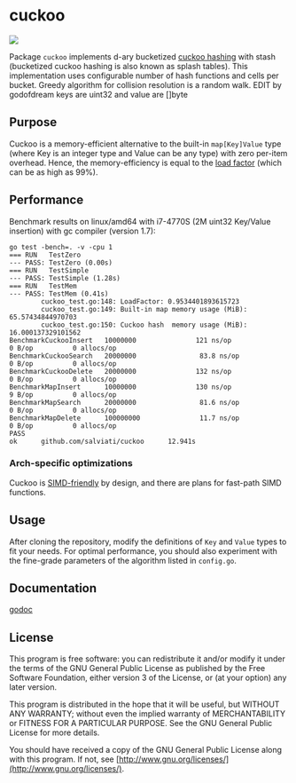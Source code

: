# cuckoo
<img src="http://upload.wikimedia.org/wikipedia/commons/thumb/1/16/NeomorphusSalviniSmit.jpg/220px-NeomorphusSalviniSmit.jpg"></img>

Package `cuckoo` implements d-ary bucketized [cuckoo hashing](http://en.wikipedia.org/wiki/Cuckoo_hashing) with stash (bucketized cuckoo hashing is also known as splash tables).
This implementation uses configurable number of hash functions and cells per bucket.
Greedy algorithm for collision resolution is a random walk. EDIT by godofdream keys are uint32 and value are []byte

## Purpose
Cuckoo is a memory-efficient alternative to the built-in `map[Key]Value` type (where Key is an integer type and Value can be any type) with zero per-item overhead.
Hence, the memory-efficiency is equal to the [load factor](http://en.wikipedia.org/wiki/Hash_table#Key_statistics) (which can be as high as 99%).

## Performance
Benchmark results on linux/amd64 with i7-4770S (2M uint32 Key/Value insertion) with gc compiler (version 1.7):

	go test -bench=. -v -cpu 1
	=== RUN   TestZero
	--- PASS: TestZero (0.00s)
	=== RUN   TestSimple
	--- PASS: TestSimple (1.28s)
	=== RUN   TestMem
	--- PASS: TestMem (0.41s)
			cuckoo_test.go:148: LoadFactor: 0.9534401893615723
			cuckoo_test.go:149: Built-in map memory usage (MiB): 65.57434844970703
			cuckoo_test.go:150: Cuckoo hash  memory usage (MiB): 16.000137329101562
	BenchmarkCuckooInsert   10000000               121 ns/op               0 B/op          0 allocs/op
	BenchmarkCuckooSearch   20000000                83.8 ns/op             0 B/op          0 allocs/op
	BenchmarkCuckooDelete   20000000               132 ns/op               0 B/op          0 allocs/op
	BenchmarkMapInsert      10000000               130 ns/op               9 B/op          0 allocs/op
	BenchmarkMapSearch      20000000                81.6 ns/op             0 B/op          0 allocs/op
	BenchmarkMapDelete      100000000               11.7 ns/op             0 B/op          0 allocs/op
	PASS
	ok      github.com/salviati/cuckoo      12.941s

### Arch-specific optimizations
Cuckoo is [SIMD-friendly](http://www1.cs.columbia.edu/~kar/pubsk/icde2007.pdf) by design, and there are plans for fast-path SIMD functions.

## Usage
After cloning the repository, modify the definitions of `Key` and `Value` types to fit your needs. For optimal performance, you should also experiment with the fine-grade parameters of the algorithm listed in `config.go`.

## Documentation
[godoc](http://godoc.org/github.com/salviati/cuckoo)

## License
This program is free software: you can redistribute it and/or modify
it under the terms of the GNU General Public License as published by
the Free Software Foundation, either version 3 of the License, or
(at your option) any later version.

This program is distributed in the hope that it will be useful,
but WITHOUT ANY WARRANTY; without even the implied warranty of
MERCHANTABILITY or FITNESS FOR A PARTICULAR PURPOSE. See the
GNU General Public License for more details.

You should have received a copy of the GNU General Public License
along with this program. If not, see [http://www.gnu.org/licenses/](http://www.gnu.org/licenses/).
